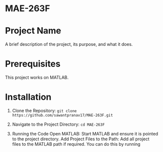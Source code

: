 # MAE-263F

# Project Name
A brief description of the project, its purpose, and what it does.

# Prerequisites
This project works on MATLAB. 

# Installation
1. Clone the Repository:
``` git clone https://github.com/sawantpranav17/MAE-263F.git ```

2. Navigate to the Project Directory:
``` cd MAE-263F ``` 

3. Running the Code
Open MATLAB: Start MATLAB and ensure it is pointed to the project directory.
Add Project Files to the Path: Add all project files to the MATLAB path if required. You can do this by running
